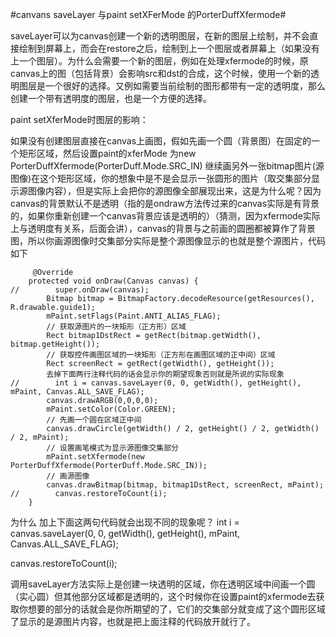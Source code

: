 #canvans saveLayer 与paint setXFerMode 的PorterDuffXfermode#

saveLayer可以为canvas创建一个新的透明图层，在新的图层上绘制，并不会直接绘制到屏幕上，而会在restore之后，绘制到上一个图层或者屏幕上（如果没有上一个图层）。为什么会需要一个新的图层，例如在处理xfermode的时候，原canvas上的图（包括背景）会影响src和dst的合成，这个时候，使用一个新的透明图层是一个很好的选择。又例如需要当前绘制的图形都带有一定的透明度，那么创建一个带有透明度的图层，也是一个方便的选择。

paint setXferMode时图层的影响：

如果没有创建图层直接在canvas上画图，假如先画一个圆（背景图）在固定的一个矩形区域，然后设置paint的xferMode 为new PorterDuffXfermode(PorterDuff.Mode.SRC_IN) 继续画另外一张bitmap图片(源图像)在这个矩形区域，你的想象中是不是会显示一张圆形的图片（取交集部分显示源图像内容），但是实际上会把你的源图像全部展现出来，这是为什么呢？因为canvas的背景默认不是透明（指的是ondraw方法传过来的canvas实际是有背景的，如果你重新创建一个canvas背景应该是透明的）（猜测，因为xfermode实际上与透明度有关系，后面会讲），canvas的背景与之前画的圆圈都被算作了背景图，所以你画源图像时交集部分实际是整个源图像显示的也就是整个源图片，代码如下

	     @Override
	    protected void onDraw(Canvas canvas) {
	//        super.onDraw(canvas);
	        Bitmap bitmap = BitmapFactory.decodeResource(getResources(), R.drawable.guide1);
	        mPaint.setFlags(Paint.ANTI_ALIAS_FLAG);
			// 获取源图片的一块矩形（正方形）区域
	        Rect bitmap1DstRect = getRect(bitmap.getWidth(), bitmap.getHeight());
			// 获取控件画图区域的一块矩形（正方形在画图区域的正中间）区域
	        Rect screenRect = getRect(getWidth(), getHeight());
			去掉下面两行注释代码的话会显示你的期望现象否则就是所说的实际现象
	//        int i = canvas.saveLayer(0, 0, getWidth(), getHeight(), mPaint, Canvas.ALL_SAVE_FLAG);
	        canvas.drawARGB(0,0,0,0);
	        mPaint.setColor(Color.GREEN);
			// 先画一个圆在区域正中间
	        canvas.drawCircle(getWidth() / 2, getHeight() / 2, getWidth() / 2, mPaint);
			// 设置画笔模式为显示源图像交集部分
	        mPaint.setXfermode(new PorterDuffXfermode(PorterDuff.Mode.SRC_IN));
			// 画源图像
	        canvas.drawBitmap(bitmap, bitmap1DstRect, screenRect, mPaint);
	//        canvas.restoreToCount(i);
	    }

为什么 加上下面这两句代码就会出现不同的现象呢？
 int i = canvas.saveLayer(0, 0, getWidth(), getHeight(), mPaint, Canvas.ALL_SAVE_FLAG);

canvas.restoreToCount(i);

调用saveLayer方法实际上是创建一块透明的区域，你在透明区域中间画一个圆（实心圆）但其他部分区域都是透明的，这个时候你在设置paint的xfermode去获取你想要的部分的话就会是你所期望的了，它们的交集部分就变成了这个圆形区域了显示的是源图片内容，也就是把上面注释的代码放开就行了。
